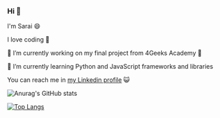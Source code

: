 ### Hi 👋

<!--
**sara-tustra/sara-tustra** is a ✨ _special_ ✨ repository because its `README.md` (this file) appears on your GitHub profile.
 

Here are some ideas to get you started:

- 🔭 I’m currently working on ...
- 🌱 I’m currently learning ...
- 👯 I’m looking to collaborate on ...
- 🤔 I’m looking for help with ...
- 💬 Ask me about ...
- 📫 How to reach me: ...
- 😄 Pronouns: ...
- ⚡ Fun fact: ...
-->

I'm Sarai :smile:

I love coding :blue_heart:

🔭 I’m currently working on my final project from 4Geeks Academy :muscle:

🌱 I’m currently learning Python and JavaScript frameworks and libraries

You can reach me in 
[my Linkedin profile](https://www.linkedin.com/in/sarai-virginia-santiago-monsalve) :smiley_cat:



![Anurag's GitHub stats](https://github-readme-stats.vercel.app/api?username=sara-tustra&show_icons=true&theme=radical)

[![Top Langs](https://github-readme-stats.vercel.app/api/top-langs/?username=sara-tustra&langs_count=2&hide=scss,html)](https://github.com/anuraghazra/github-readme-stats)











